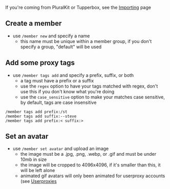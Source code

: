 If you're coming from PluralKit or Tupperbox, see the [Importing](https://github.com/tyrantlink/plural/wiki/Importing) page

## Create a member

- use `/member new` and specify a name
  - this name must be unique within a member group, if you don't specify a group, "default" will be used

## Add some proxy tags

- use `/member tags add` and specify a prefix, suffix, or both
  - a tag must have a prefix or a suffix
  - use the `regex` option to have your tags matched with regex, don't use this if you don't know what you're doing
  - use the `case_sensitive` option to make your matches case sensitive, by default, tags are case insensitive
```
/member tags add prefix:/st
/member tags add suffix:--steve
/member tags add prefix:< suffix:>
```

## Set an avatar

- use `/member set avatar` and upload an image
  - the image must be a .jpg, .png, .webp, or .gif and must be under 10mb in size
  - the image will be cropped to 4096x4096, if it's smaller than this, it will be left alone
  - animated gif avatars will only been animated for userproxy accounts (see [Userproxies](https://github.com/tyrantlink/plural/wiki/Userproxies)